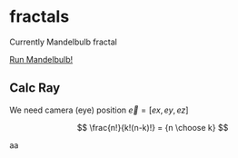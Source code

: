 # fractals
Currently Mandelbulb fractal

[Run Mandelbulb!](http://htmlpreview.github.io/?https://github.com/kamil-kielczewski/fractals/blob/master/mandelbulb.html)

## Calc Ray

We need camera (eye) position $\vec e = [ex,ey,ez]$ 

$$
\frac{n!}{k!(n-k)!} = {n \choose k}
$$


aa
